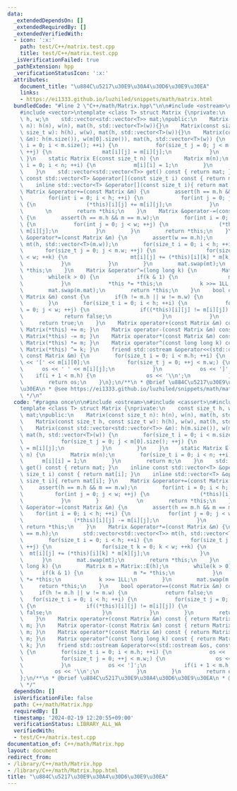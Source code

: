 ```yaml
---
data:
  _extendedDependsOn: []
  _extendedRequiredBy: []
  _extendedVerifiedWith:
  - icon: ':x:'
    path: test/C++/matrix.test.cpp
    title: test/C++/matrix.test.cpp
  _isVerificationFailed: true
  _pathExtension: hpp
  _verificationStatusIcon: ':x:'
  attributes:
    document_title: "\u884C\u5217\u30E9\u30A4\u30D6\u30E9\u30EA"
    links:
    - https://ei1333.github.io/luzhiled/snippets/math/matrix.html
  bundledCode: "#line 2 \"C++/math/Matrix.hpp\"\n\n#include <ostream>\n#include <cassert>\n\
    #include <vector>\ntemplate <class T> struct Matrix {\nprivate:\n    const size_t\
    \ h, w;\n    std::vector<std::vector<T>> mat;\npublic:\n    Matrix(const size_t\
    \ n): h(n), w(n), mat(h, std::vector<T>(w)){}\n    Matrix(const size_t h, const\
    \ size_t w): h(h), w(w), mat(h, std::vector<T>(w)){}\n    Matrix(const std::vector<std::vector<T>>\
    \ &m): h(m.size()), w(m[0].size()), mat(h, std::vector<T>(w)) {\n        for(size_t\
    \ i = 0; i < m.size(); ++i) {\n            for(size_t j = 0; j < m[0].size();\
    \ ++j) {\n                mat[i][j] = m[i][j];\n            }\n        }\n   \
    \ }\n    static Matrix E(const size_t n) {\n        Matrix m(n);\n        for(size_t\
    \ i = 0; i < n; ++i) {\n            m[i][i] = 1;\n        }\n        return m;\n\
    \    }\n    std::vector<std::vector<T>> get() const { return mat; }\n    inline\
    \ const std::vector<T> &operator[](const size_t i) const { return mat[i]; }\n\
    \    inline std::vector<T> &operator[](const size_t i){ return mat[i]; }\n   \
    \ Matrix &operator+=(const Matrix &m) {\n        assert(h == m.h && m == m.w);\n\
    \        for(int i = 0; i < h; ++i) {\n            for(int j = 0; j < w; ++j)\
    \ {\n                (*this)[i][j] += m[i][j];\n            }\n        }     \
    \       \n        return *this;\n    }\n    Matrix &operator-=(const Matrix &m)\
    \ {\n        assert(h == m.h && m == m.w);\n        for(int i = 0; i < h; ++i)\
    \ {\n            for(int j = 0; j < w; ++j) {\n                (*this)[i][j] -=\
    \ m[i][j];\n            }\n        }\n        return *this;\n    }\n    Matrix\
    \ &operator*=(const Matrix &m) {\n        assert(w == m.h);\n        std::vector<std::vector<T>>\
    \ mt(h, std::vector<T>(m.w));\n        for(size_t i = 0; i < h; ++i) {\n     \
    \       for(size_t j = 0; j < m.w; ++j) {\n                for(size_t k = 0; k\
    \ < w; ++k) {\n                    mt[i][j] += (*this)[i][k] * m[k][j];\n    \
    \            }\n            }\n        }\n        mat.swap(mt);\n        return\
    \ *this;\n    }\n    Matrix &operator^=(long long k) {\n        Matrix m = Matrix::E(h);\n\
    \        while(k > 0) {\n            if(k & 1) {\n                m *= *this;\n\
    \            }\n            *this *= *this;\n            k >>= 1LL;\n        }\n\
    \        mat.swap(m.mat);\n        return *this;\n    }\n    bool operator==(const\
    \ Matrix &m) const {\n        if(h != m.h || w != m.w) {\n            return false;\n\
    \        }\n        for(size_t i = 0; i < h; ++i) {\n            for(size_t j\
    \ = 0; j < w; ++j) {\n                if((*this)[i][j] != m[i][j]) {\n       \
    \             return false;\n                }\n            }\n        }\n   \
    \     return true;\n    }\n    Matrix operator+(const Matrix &m) const { return\
    \ Matrix(*this) += m; }\n    Matrix operator-(const Matrix &m) const { return\
    \ Matrix(*this) -= m; }\n    Matrix operator*(const Matrix &m) const { return\
    \ Matrix(*this) *= m; }\n    Matrix operator^(const long long k) const { return\
    \ Matrix(*this) ^= k; }\n    friend std::ostream &operator<<(std::ostream &os,\
    \ const Matrix &m) {\n        for(size_t i = 0; i < m.h; ++i) {\n            os\
    \ << '[' << m[i][0];\n            for(size_t j = 0; ++j < m.w;) {\n          \
    \      os << ' ' << m[i][j];\n            }\n            os << ']';\n        \
    \    if(i + 1 < m.h) {\n                os << '\\n';\n            }\n        }\n\
    \        return os;\n    }\n};\n/**\n * @brief \u884C\u5217\u30E9\u30A4\u30D6\u30E9\
    \u30EA\n * @see https://ei1333.github.io/luzhiled/snippets/math/matrix.html\n\
    \ */\n"
  code: "#pragma once\n\n#include <ostream>\n#include <cassert>\n#include <vector>\n\
    template <class T> struct Matrix {\nprivate:\n    const size_t h, w;\n    std::vector<std::vector<T>>\
    \ mat;\npublic:\n    Matrix(const size_t n): h(n), w(n), mat(h, std::vector<T>(w)){}\n\
    \    Matrix(const size_t h, const size_t w): h(h), w(w), mat(h, std::vector<T>(w)){}\n\
    \    Matrix(const std::vector<std::vector<T>> &m): h(m.size()), w(m[0].size()),\
    \ mat(h, std::vector<T>(w)) {\n        for(size_t i = 0; i < m.size(); ++i) {\n\
    \            for(size_t j = 0; j < m[0].size(); ++j) {\n                mat[i][j]\
    \ = m[i][j];\n            }\n        }\n    }\n    static Matrix E(const size_t\
    \ n) {\n        Matrix m(n);\n        for(size_t i = 0; i < n; ++i) {\n      \
    \      m[i][i] = 1;\n        }\n        return m;\n    }\n    std::vector<std::vector<T>>\
    \ get() const { return mat; }\n    inline const std::vector<T> &operator[](const\
    \ size_t i) const { return mat[i]; }\n    inline std::vector<T> &operator[](const\
    \ size_t i){ return mat[i]; }\n    Matrix &operator+=(const Matrix &m) {\n   \
    \     assert(h == m.h && m == m.w);\n        for(int i = 0; i < h; ++i) {\n  \
    \          for(int j = 0; j < w; ++j) {\n                (*this)[i][j] += m[i][j];\n\
    \            }\n        }            \n        return *this;\n    }\n    Matrix\
    \ &operator-=(const Matrix &m) {\n        assert(h == m.h && m == m.w);\n    \
    \    for(int i = 0; i < h; ++i) {\n            for(int j = 0; j < w; ++j) {\n\
    \                (*this)[i][j] -= m[i][j];\n            }\n        }\n       \
    \ return *this;\n    }\n    Matrix &operator*=(const Matrix &m) {\n        assert(w\
    \ == m.h);\n        std::vector<std::vector<T>> mt(h, std::vector<T>(m.w));\n\
    \        for(size_t i = 0; i < h; ++i) {\n            for(size_t j = 0; j < m.w;\
    \ ++j) {\n                for(size_t k = 0; k < w; ++k) {\n                  \
    \  mt[i][j] += (*this)[i][k] * m[k][j];\n                }\n            }\n  \
    \      }\n        mat.swap(mt);\n        return *this;\n    }\n    Matrix &operator^=(long\
    \ long k) {\n        Matrix m = Matrix::E(h);\n        while(k > 0) {\n      \
    \      if(k & 1) {\n                m *= *this;\n            }\n            *this\
    \ *= *this;\n            k >>= 1LL;\n        }\n        mat.swap(m.mat);\n   \
    \     return *this;\n    }\n    bool operator==(const Matrix &m) const {\n   \
    \     if(h != m.h || w != m.w) {\n            return false;\n        }\n     \
    \   for(size_t i = 0; i < h; ++i) {\n            for(size_t j = 0; j < w; ++j)\
    \ {\n                if((*this)[i][j] != m[i][j]) {\n                    return\
    \ false;\n                }\n            }\n        }\n        return true;\n\
    \    }\n    Matrix operator+(const Matrix &m) const { return Matrix(*this) +=\
    \ m; }\n    Matrix operator-(const Matrix &m) const { return Matrix(*this) -=\
    \ m; }\n    Matrix operator*(const Matrix &m) const { return Matrix(*this) *=\
    \ m; }\n    Matrix operator^(const long long k) const { return Matrix(*this) ^=\
    \ k; }\n    friend std::ostream &operator<<(std::ostream &os, const Matrix &m)\
    \ {\n        for(size_t i = 0; i < m.h; ++i) {\n            os << '[' << m[i][0];\n\
    \            for(size_t j = 0; ++j < m.w;) {\n                os << ' ' << m[i][j];\n\
    \            }\n            os << ']';\n            if(i + 1 < m.h) {\n      \
    \          os << '\\n';\n            }\n        }\n        return os;\n    }\n\
    };\n/**\n * @brief \u884C\u5217\u30E9\u30A4\u30D6\u30E9\u30EA\n * @see https://ei1333.github.io/luzhiled/snippets/math/matrix.html\n\
    \ */"
  dependsOn: []
  isVerificationFile: false
  path: C++/math/Matrix.hpp
  requiredBy: []
  timestamp: '2024-02-19 12:20:55+09:00'
  verificationStatus: LIBRARY_ALL_WA
  verifiedWith:
  - test/C++/matrix.test.cpp
documentation_of: C++/math/Matrix.hpp
layout: document
redirect_from:
- /library/C++/math/Matrix.hpp
- /library/C++/math/Matrix.hpp.html
title: "\u884C\u5217\u30E9\u30A4\u30D6\u30E9\u30EA"
---
```

